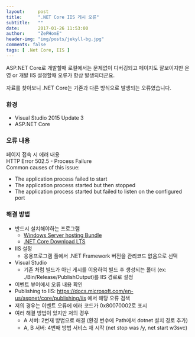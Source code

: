 ```yaml
---
layout:     post
title:      ".NET Core IIS 게시 오류"
subtitle:   ""
date:       2017-01-26 11:53:00
author:     "ZePHomE"
header-img: "img/posts/jekyll-bg.jpg"
comments: false
tags: [ .Net Core, IIS ]
---
```


ASP.NET Core로 개발할때 로컬에서는 문제없이 디버깅되고 페이지도 잘보이지만 운영 or 개발 IIS 설정할때 오류가 항상 발생되더군요.

자료를 찾아보니 .NET Core는 기존과 다른 방식으로 발생되는 오류였습니다.

### 환경
* Visual Studio 2015 Update 3   
 * ASP.NET Core

### 오류 내용
페이지 접속 시 에러 내용  
HTTP Error 502.5 - Process Failure  
Common causes of this issue:   
* The application process failed to start   
* The application process started but then stopped   
* The application process started but failed to listen on the configured port   

### 해결 방법
* 반드시 설치해야하는 프로그램  
  - [Windows Server hosting Bundle](https://docs.microsoft.com/en-us/aspnet/core/publishing/iis#install-the-net-core-windows-server-hosting-bundle)
  - [.NET Core Download LTS](https://www.microsoft.com/net/download/core)
* IIS 설정
  - 응용프로그램 풀에서 .NET Framework 버전을 관리코드 없음으로 선택
* Visual Studio
  - 기존 처럼 빌드가 아닌 게시를 이용하여 빌드 후 생성되는 폴더 (ex: ./Bin/Release/PublishOutput)를 IIS 경로로 설정
* 이벤트 뷰어에서 오류 내용 확인
* Publishing to IIS: https://docs.microsoft.com/en-us/aspnet/core/publishing/iis 에서 해당 오류 검색
* 저의 경우는 이벤트 오류에 에러 코드가 0x80070002로 표시
* 여러 해결 방법이 있지만 저의 경우
  - A 서버: 2번재 방법으로 해결 (환경 변수에 Path에서 dotnet 설치 경로 추가)
  - A, B 서버: 4번째 방법 서비스 재 시작 (net stop was /y, net start w3svc)